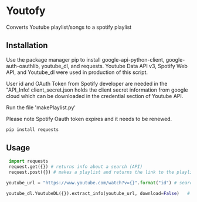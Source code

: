 # Youtofy

Converts Youtube playlist/songs to a spotify playlist

## Installation

Use the package manager pip to install google-api-python-client, google-auth-oauthlib, youtube_dl, and requests. Youtube Data API v3, Spotify Web API, and Youtube_dl were used in production of this script.

User id and OAuth Token from Spotify developer are needed in the "API_Info!
client_secret.json holds the client secret information from google cloud which can be downloaded in the credential section of Youtube API.

Run the file 'makePlaylist.py'

Please note Spotify Oauth token expires and it needs to be renewed.
```bash
pip install requests
```

## Usage

```python
 import requests
 request.get({}) # returns info about a search (API)
 request.post({}) # makes a playlist and returns the link to the playlist
 ```
```python
youtube_url = "https://www.youtube.com/watch?v={}".format("id") # searches 'id' on youtube to download the directed content

youtube_dl.YoutubeDL({}).extract_info(youtube_url, download=False)   # downloads information with youtube_dl

```
